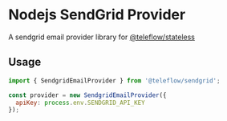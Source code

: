# Nodejs SendGrid Provider

A sendgrid email provider library for [@teleflow/stateless](https://github.com/khulnasoft/teleflow)

## Usage

```javascript
import { SendgridEmailProvider } from '@teleflow/sendgrid';

const provider = new SendgridEmailProvider({
  apiKey: process.env.SENDGRID_API_KEY
});
```
